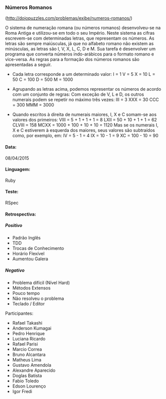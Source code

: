 ### Números Romanos

(http://dojopuzzles.com/problemas/exibe/numeros-romanos/)

O sistema de numeração romana (ou números romanos) desenvolveu-se na Roma Antiga e utilizou-se em todo o seu Império. Neste sistema as cifras escrevem-se com determinadas letras, que representam os números. As letras são sempre maiúsculas, já que no alfabeto romano não existem as minúsculas, as letras são I, V, X, L, C, D e M.
Sua tarefa é desenvolver um programa que converta números indo-arábicos para o formato romano e vice-versa. As regras para a formação dos números romanos são apresentadas a seguir.

* Cada letra corresponde a um determinado valor:
  I = 1
  V = 5
  X = 10
  L = 50
  C = 100
  D = 500
  M = 1000

* Agrupando as letras acima, podemos representar os números de acordo com um conjunto de regras:
Com exceção de V, L e D, os outros numerais podem se repetir no máximo três vezes:
  III = 3
  XXX = 30
  CCC = 300
  MMM = 3000

* Quando escritos à direita de numerais maiores, I, X e C somam-se aos valores dos primeiros:
  VIII = 5 + 1 + 1 + 1 = 8
  LXII = 50 + 10 + 1 + 1 = 62
  CLVIII = 158
  MCXX = 1000 + 100 + 10 + 10 = 1120
  Mas se os numerais I, X e C estiverem à esquerda dos maiores, seus valores são subtraídos como, por exemplo, em:
  IV = 5 - 1 = 4
  IX = 10 - 1 = 9
  XC = 100 - 10 = 90

#### Data:

08/04/2015

#### Linguagem:

Ruby

#### Teste:

RSpec

#### Retrospectiva:

##### Positivo

* Padrão Inglês
* TDD
* Trocas de Conhecimento
* Horário Flexível
* Aumentou Galera

##### Negativo

* Problema difícil (Nível Hard)
* Métodos Extensos
* Pouco tempo
* Não resolveu o problema
* Teclado / Editor

Participantes:

* Rafael Takashi
* Anderson Kumagai
* Pedro Henrique
* Luciana Ricardo
* Rafael Parisi
* Marcio Correa
* Bruno Alcantara
* Matheus Lima
* Gustavo Amendola
* Alexandre Aparecido
* Doglas Batista
* Fabio Toledo
* Edson Lourenço
* Igor Fredi
